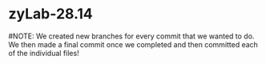 # zyLab-28.14
#NOTE: We created new branches for every commit that we wanted to do. We then made a final commit once we completed and then committed each of the individual files! 
